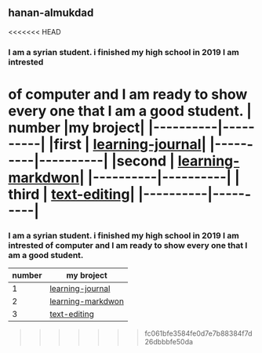 ## hanan-almukdad
<<<<<<< HEAD
### I am a syrian student. i finished my high school in 2019 I am  intrested 
of computer and I am ready to show every one that I am a good student.
| number   |my broject|
|----------|----------|
|first | [learning-journal](https://hanan-almukdad.github.io/learning-journal/)|
|----------|----------|
|second | [learning-markdwon](https://hanan-almukdad.github.io/learning-journal/learning-markdwon)|
|----------|----------|
| third | [text-editing](https://hanan-almukdad.github.io/learning-journal/text-editing)|
 |----------|----------|
=======
### I am a syrian student. i finished my high school in 2019 I am  intrested of computer and I am ready to show every one that I am a good student.
| number | my broject                                                                              |
|--------| ----------------------------------------------------------------------------------------|
|1       |  [learning-journal](https://hanan-almukdad.github.io/learning-journal/)                 |
|2       | [learning-markdwon](https://hanan-almukdad.github.io/learning-journal/learning-markdwon)|
|3       | [text-editing](https://hanan-almukdad.github.io/learning-journal/text-editing)          |


>>>>>>> fc061bfe3584fe0d7e7b88384f7d26dbbbfe50da


